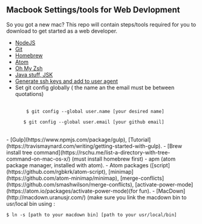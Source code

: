 ## Macbook Settings/tools for Web Devlopment
So you got a new mac? This repo will contain steps/tools required for you to download to get started as a web developer.

 - [NodeJS](https://nodejs.org/en/download/)
 - [Git](https://git-scm.com/download/mac)
 - [Homebrew](http://brew.sh/)
 - [Atom](https://atom.io/)
 - [Oh My Zsh](https://github.com/robbyrussell/oh-my-zsh)
 - [Java stuff, JSK](http://www.oracle.com/technetwork/java/javase/downloads/index-jsp-138363.html)
 - [Generate ssh keys and add to user agent](https://help.github.com/articles/generating-a-new-ssh-key-and-adding-it-to-the-ssh-agent/)
 - Set git config globally ( the name an the email must be between quotations)<br>
 	<br>
 	```
 		$ git config --global user.name [your desired name]
 	 ```
 	 ```
 	 	$ git config --global user.email [your github email]
 	 ```
 <br>	 
 - [Gulp](https://www.npmjs.com/package/gulp), [Tutorial](https://travismaynard.com/writing/getting-started-with-gulp).
 - [Brew install tree command](https://rschu.me/list-a-directory-with-tree-command-on-mac-os-x/) (must install homebrew first)
 - apm (atom package manager, installed with atom).
 - Atom packages ([script](https://github.com/rgbkrk/atom-script), [minimap](https://github.com/atom-minimap/minimap), [merge-conflicts](https://github.com/smashwilson/merge-conflicts), [activate-power-mode](https://atom.io/packages/activate-power-mode)(for fun).
 - [MacDown](http://macdown.uranusjr.com/) (make sure you link the macdown bin to usr/local bin using :
 
  ``$ ln -s [path to your macdown bin] [path to your usr/local/bin]
  `` 
  <br>
